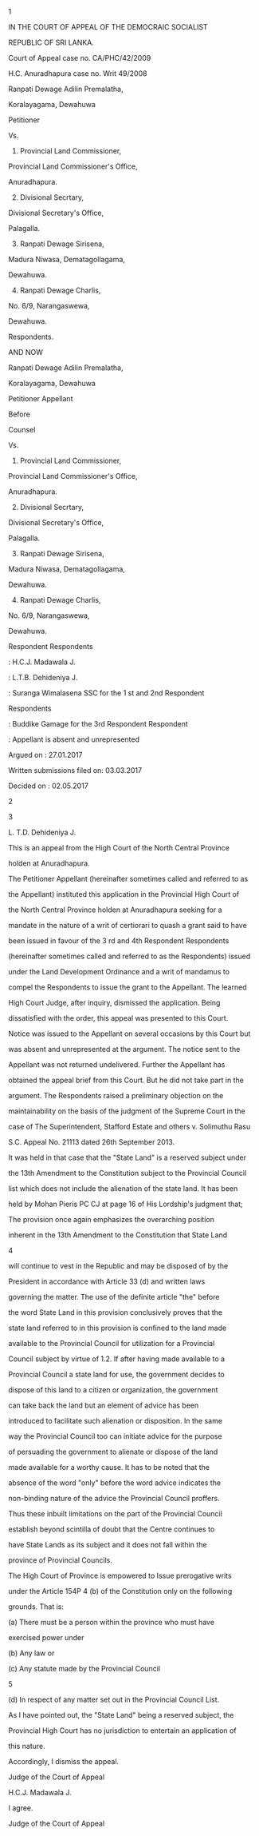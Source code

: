 1

IN THE COURT OF APPEAL OF THE DEMOCRAIC SOCIALIST

REPUBLIC OF SRI LANKA.

Court of Appeal case no. CA/PHC/42/2009

H.C. Anuradhapura case no. Writ 49/2008

Ranpati Dewage Adilin Premalatha,

Koralayagama, Dewahuwa

Petitioner

Vs.

1. Provincial Land Commissioner,

Provincial Land Commissioner's Office,

Anuradhapura.

2. Divisional Secrtary,

Divisional Secretary's Office,

Palagalla.

3. Ranpati Dewage Sirisena,

Madura Niwasa, Dematagollagama,

Dewahuwa.

4. Ranpati Dewage Charlis,

No. 6/9, Narangaswewa,

Dewahuwa.

Respondents.

AND NOW

Ranpati Dewage Adilin Premalatha,

Koralayagama, Dewahuwa

Petitioner Appellant

Before

Counsel

Vs.

1. Provincial Land Commissioner,

Provincial Land Commissioner's Office,

Anuradhapura.

2. Divisional Secrtary,

Divisional Secretary's Office,

Palagalla.

3. Ranpati Dewage Sirisena,

Madura Niwasa, Dematagollagama,

Dewahuwa.

4. Ranpati Dewage Charlis,

No. 6/9, Narangaswewa,

Dewahuwa.

Respondent Respondents

: H.C.J. Madawala J.

: L.T.B. Dehideniya J.

: Suranga Wimalasena SSC for the 1 st and 2nd Respondent

Respondents

: Buddike Gamage for the 3rd Respondent Respondent

: Appellant is absent and unrepresented

Argued on : 27.01.2017

Written submissions filed on: 03.03.2017

Decided on : 02.05.2017

2

3

L. T.D. Dehideniya J.

This is an appeal from the High Court of the North Central Province

holden at Anuradhapura.

The Petitioner Appellant (hereinafter sometimes called and referred to as

the Appellant) instituted this application in the Provincial High Court of

the North Central Province holden at Anuradhapura seeking for a

mandate in the nature of a writ of certiorari to quash a grant said to have

been issued in favour of the 3 rd and 4th Respondent Respondents

(hereinafter sometimes called and referred to as the Respondents) issued

under the Land Development Ordinance and a writ of mandamus to

compel the Respondents to issue the grant to the Appellant. The learned

High Court Judge, after inquiry, dismissed the application. Being

dissatisfied with the order, this appeal was presented to this Court.

Notice was issued to the Appellant on several occasions by this Court but

was absent and unrepresented at the argument. The notice sent to the

Appellant was not returned undelivered. Further the Appellant has

obtained the appeal brief from this Court. But he did not take part in the

argument. The Respondents raised a preliminary objection on the

maintainability on the basis of the judgment of the Supreme Court in the

case of The Superintendent, Stafford Estate and others v. Solimuthu Rasu

S.C. Appeal No. 21113 dated 26th September 2013.

It was held in that case that the "State Land" is a reserved subject under

the 13th Amendment to the Constitution subject to the Provincial Council

list which does not include the alienation of the state land. It has been

held by Mohan Pieris PC CJ at page 16 of His Lordship's judgment that;

The provision once again emphasizes the overarching position

inherent in the 13th Amendment to the Constitution that State Land

4

will continue to vest in the Republic and may be disposed of by the

President in accordance with Article 33 (d) and written laws

governing the matter. The use of the definite article "the" before

the word State Land in this provision conclusively proves that the

state land referred to in this provision is confined to the land made

available to the Provincial Council for utilization for a Provincial

Council subject by virtue of 1.2. If after having made available to a

Provincial Council a state land for use, the government decides to

dispose of this land to a citizen or organization, the government

can take back the land but an element of advice has been

introduced to facilitate such alienation or disposition. In the same

way the Provincial Council too can initiate advice for the purpose

of persuading the government to alienate or dispose of the land

made available for a worthy cause. It has to be noted that the

absence of the word "only" before the word advice indicates the

non-binding nature of the advice the Provincial Council proffers.

Thus these inbuilt limitations on the part of the Provincial Council

establish beyond scintilla of doubt that the Centre continues to

have State Lands as its subject and it does not fall within the

province of Provincial Councils.

The High Court of Province is empowered to Issue prerogative writs

under the Article 154P 4 (b) of the Constitution only on the following

grounds. That is:

(a) There must be a person within the province who must have

exercised power under

(b) Any law or

(c) Any statute made by the Provincial Council

5

(d) In respect of any matter set out in the Provincial Council List.

As I have pointed out, the "State Land" being a reserved subject, the

Provincial High Court has no jurisdiction to entertain an application of

this nature.

Accordingly, I dismiss the appeal.

Judge of the Court of Appeal

H.C.J. Madawala J.

I agree.

Judge of the Court of Appeal